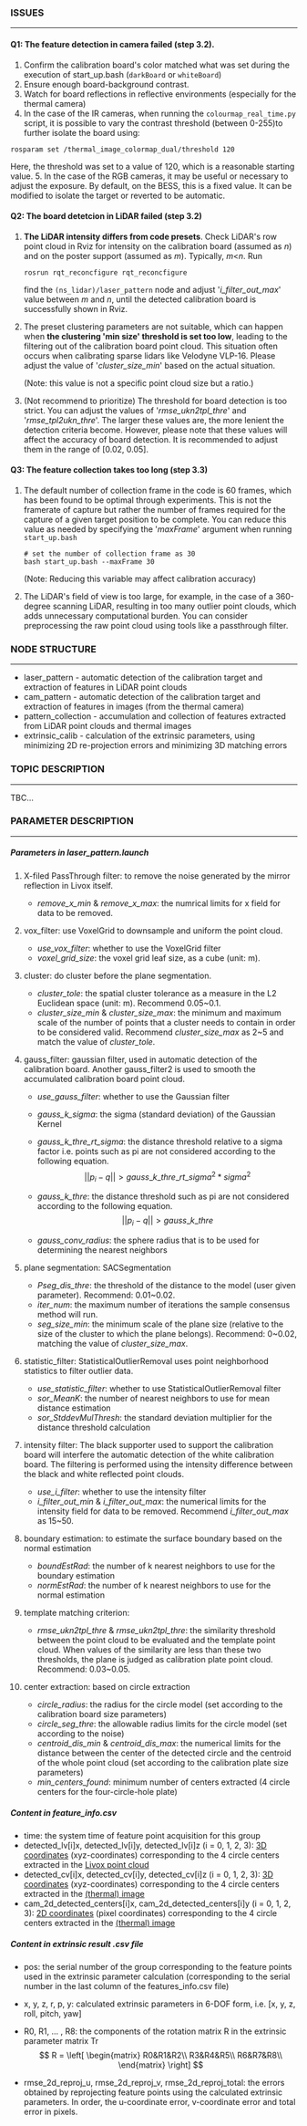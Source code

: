 ### ISSUES

------

#### Q1: The feature detection in camera failed (step 3.2).

1. Confirm the calibration board's color matched what was set during the execution of start_up.bash (`darkBoard` or `whiteBoard`)
2. Ensure enough board-background contrast.
3. Watch for board reflections in reflective environments (especially for the thermal camera)
4. In the case of the IR cameras, when running the `colourmap_real_time.py` script, it is possible to vary the contrast threshold (between 0-255)to further isolate the board using:
```shell
rosparam set /thermal_image_colormap_dual/threshold 120
```
Here, the threshold was set to a value of 120, which is a reasonable starting value.
5. In the case of the RGB cameras, it may be useful or necessary to adjust the exposure. By default, on the BESS, this is a fixed value. It can be modified to isolate the target or reverted to be automatic.

#### Q2: The board detetcion in LiDAR failed (step 3.2)

1. **The LiDAR intensity differs from code presets**. Check LiDAR's row point cloud in Rviz for intensity on the calibration board (assumed as *n*) and on the poster support (assumed as *m*). Typically, *m*<*n*. Run

   ```shell
   rosrun rqt_reconcfigure rqt_reconcfigure
   ```

   find the `(ns_lidar)/laser_pattern` node and adjust '*i_filter_out_max*' value between *m* and *n*, until the detected calibration board is successfully shown in Rviz.

2. The preset clustering parameters are not suitable, which can happen when **the clustering 'min size' threshold is set too low**, leading to the filtering out of the calibration board point cloud. This situation often occurs when calibrating sparse lidars like Velodyne VLP-16. Please adjust the value of '*cluster_size_min*' based on the actual situation. 

   (Note: this value is not a specific point cloud size but a ratio.)

3. (Not recommend to prioritize) The threshold for board detection is too strict. You can adjust the values of '*rmse_ukn2tpl_thre*' and '*rmse_tpl2ukn_thre*'. The larger these values are, the more lenient the detection criteria become. However, please note that these values will affect the accuracy of board detection. It is recommended to adjust them in the range of [0.02, 0.05].

   

#### Q3: The feature collection takes too long (step 3.3)

1. The default number of collection frame in the code is 60 frames, which has been found to be optimal through experiments. This is not the framerate of capture but rather the number of frames required for the capture of a given target position to be complete. You can reduce this value as needed by specifying the '*maxFrame*' argument when running `start_up.bash`

   ```shell
   # set the number of collection frame as 30
   bash start_up.bash --maxFrame 30
   ```

   (Note: Reducing this variable may affect calibration accuracy)

2. The LiDAR's field of view is too large, for example, in the case of a 360-degree scanning LiDAR, resulting in too many outlier point clouds, which adds unnecessary computational burden. You can consider preprocessing the raw point cloud using tools like a passthrough filter.

### NODE STRUCTURE

------

- laser_pattern - automatic detection of the calibration target and extraction of features in LiDAR point clouds
- cam_pattern - automatic detection of the calibration target and extraction of features in images (from the thermal camera)
- pattern_collection - accumulation and collection of features extracted from LiDAR point clouds and thermal images
- extrinsic_calib - calculation of the extrinsic parameters, using minimizing 2D re-projection errors and minimizing 3D matching errors

### TOPIC DESCRIPTION

------

TBC...

### PARAMETER DESCRIPTION

------

##### Parameters in laser_pattern.launch

1. X-filed PassThrough filter: to remove the noise generated by the mirror reflection in Livox itself.

   - *remove_x_min* & *remove_x_max*: the numrical limits for x field for data to be removed.

2. vox_filter: use VoxelGrid to downsample and uniform the point cloud.

   - *use_vox_filter*: whether to use the VoxelGrid filter
   - *voxel_grid_size*: the voxel grid leaf size, as a cube (unit: m).

3. cluster: do cluster before the plane segmentation.

   - *cluster_tole*: the spatial cluster tolerance as a measure in the L2 Euclidean space (unit: m). Recommend 0.05~0.1.
   - *cluster_size_min* & *cluster_size_max*: the minimum and maximum scale of the number of points that a cluster needs to contain in order to be considered valid. Recommend *cluster_size_max* as 2~5 and match the value of *cluster_tole*.

4. gauss_filter: gaussian filter, used in automatic detection of the calibration board. Another gauss_filter2 is used to smooth the accumulated calibration board point cloud.

   - *use_gauss_filter*: whether to use the Gaussian filter

   - *gauss_k_sigma*: the sigma (standard deviation) of the Gaussian Kernel

   - *gauss_k_thre_rt_sigma*: the distance threshold relative to a sigma factor i.e. points such as pi are not considered according to the following equation.
     $$
     ||p_i-q|| > gauss\_k\_thre\_rt\_sigma^2 * sigma^2
     $$

   - *gauss_k_thre*: the distance threshold such as pi are not considered according to the following equation.
     $$
     ||p_i-q|| > gauss\_k\_thre
     $$

   - *gauss_conv_radius*: the sphere radius that is to be used for determining the nearest neighbors

5. plane segmentation: SACSegmentation

   - *Pseg_dis_thre*: the threshold of the distance to the model (user given parameter). Recommend: 0.01~0.02.
   - *iter_num*: the maximum number of iterations the sample consensus method will run.
   - *seg_size_min*: the minimum scale of the plane size (relative to the size of the cluster to which the plane belongs). Recommend: 0~0.02, matching the value of *cluster_size_max*.

6. statistic_filter: StatisticalOutlierRemoval uses point neighborhood statistics to filter outlier data.

   - *use_statistic_filter*: whether to use StatisticalOutlierRemoval filter
   - *sor_MeanK*: the number of nearest neighbors to use for mean distance estimation
   - *sor_StddevMulThresh*: the standard deviation multiplier for the distance threshold calculation

7. intensity filter: The black supporter used to support the calibration board will interfere the automatic detection of the white calibration board. The filtering is performed using the intensity difference between the black and white reflected point clouds.

   - *use_i_filter*: whether to use the intensity filter
   - *i_filter_out_min* & *i_filter_out_max*: the numerical limits for the intensity field for data to be removed. Recommend *i_filter_out_max* as 15~50.

8. boundary estimation: to estimate the surface boundary based on the normal estimation

   - *boundEstRad*: the number of k nearest neighbors to use for the boundary estimation
   - *normEstRad*: the number of k nearest neighbors to use for the normal estimation

9. template matching criterion:

   - *rmse_ukn2tpl_thre* & *rmse_ukn2tpl_thre*: the similarity threshold between the point cloud to be evaluated and the template point cloud. When values of the similarity are less than these two thresholds, the plane is judged as calibration plate point cloud. Recommend: 0.03~0.05.

10. center extraction: based on circle extraction

    - *circle_radius*: the radius for the circle model (set according to the calibration board size parameters)
    - *circle_seg_thre*: the allowable radius limits for the circle model (set according to the noise)
    - *centroid_dis_min* & *centroid_dis_max*: the numerical limits for the distance between the center of the detected circle and the centroid of the whole point cloud (set according to the calibration plate size parameters)
    - *min_centers_found*: minimum number of centers extracted (4 circle centers for the four-circle-hole plate)

##### Content in feature_info.csv

- time: the system time of feature point acquisition for this group
- detected_lv[i]x, detected_lv[i]y, detected_lv[i]z (i = 0, 1, 2, 3): <u>3D coordinates</u> (xyz-coordinates) corresponding to the 4 circle centers extracted in the <u>Livox point cloud</u>
- detected_cv[i]x, detected_cv[i]y, detected_cv[i]z (i = 0, 1, 2, 3): <u>3D coordinates</u> (xyz-coordinates) corresponding to the 4 circle centers extracted in the <u>(thermal) image</u>
- cam_2d_detected_centers[i]x, cam_2d_detected_centers[i]y (i = 0, 1, 2, 3): <u>2D coordinates</u> (pixel coordinates) corresponding to the 4 circle centers extracted in the <u>(thermal) image</u>

##### Content in extrinsic result .csv file

- pos: the serial number of the group corresponding to the feature points used in the extrinsic parameter calculation (corresponding to the serial number in the last column of the features_info.csv file)

- x, y, z, r, p, y: calculated extrinsic parameters in 6-DOF form, i.e. [x, y, z, roll, pitch, yaw]

- R0, R1, ... , R8: the components of the rotation matrix R in the extrinsic parameter matrix Tr
  $$
  R = 
  \left[
  \begin{matrix}
  R0&R1&R2\\
  R3&R4&R5\\
  R6&R7&R8\\
  \end{matrix}
  \right]
  $$

- rmse_2d_reproj_u, rmse_2d_reproj_v, rmse_2d_reproj_total: the errors obtained by reprojecting feature points using the calculated extrinsic parameters. In order, the u-coordinate error, v-coordinate error and total error in pixels.
